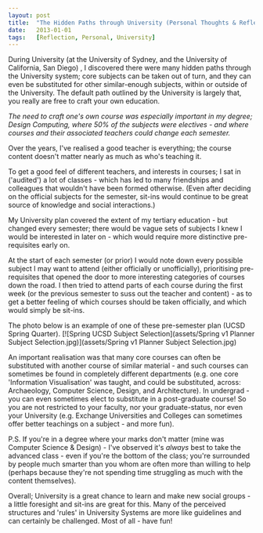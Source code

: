 ```yaml
---
layout:	post
title:	"The Hidden Paths through University (Personal Thoughts & Reflection)"
date:	2013-01-01
tags:	[Reflection, Personal, University]
---
```


During University (at the University of Sydney, and the University of California, San Diego) , I discovered there were many hidden paths through the University system; core subjects can be taken out of turn, and they can even be substituted for other similar-enough subjects, within or outside of the University. The default path outlined by the University is largely that, you really are free to craft your own education.

_The need to craft one's own course was especially important in my degree; Design Computing, where 50% of the subjects were electives - and where courses and their associated teachers could change each semester._

Over the years, I've realised a good teacher is everything; the course content doesn't matter nearly as much as who's teaching it. 

To get a good feel of different teachers, and interests in courses; I sat in ('audited') a lot of classes - which has led to many friendships and colleagues that wouldn't have been formed otherwise. (Even after deciding on the official subjects for the semester, sit-ins would continue to be great source of knowledge and social interactions.)

My University plan covered the extent of my tertiary education - but changed every semester; there would be vague sets of subjects I knew I would be interested in later on - which would require more distinctive pre-requisites early on.

At the start of each semester (or prior) I would note down every possible subject I may want to attend (either officially or unofficially), prioritising pre-requisites that opened the door to more interesting categories of courses down the road. I then tried to attend parts of each course during the first week (or the previous semester to suss out the teacher and content) - as to get a better feeling of which courses should be taken officially, and which would simply be sit-ins.

The photo below is an example of one of these pre-semester plan (UCSD Spring Quarter).
[![Spring UCSD Subject Selection](assets/Spring v1 Planner Subject Selection.jpg)](assets/Spring v1 Planner Subject Selection.jpg)

An important realisation was that many core courses can often be substituted with another course of similar material - and such courses can sometimes be found in completely different departments (e.g. one core 'Information Visualisation' was taught, and could be substituted, across: Archaeology, Computer Science, Design, and Architecture). In undergrad - you can even sometimes elect to substitute in a post-graduate course! So you are not restricted to your faculty, nor your graduate-status, nor even your University (e.g. Exchange Universities and Colleges can sometimes offer better teachings on a subject - and more fun).

P.S. If you're in a degree where your marks don't matter (mine was Computer Science & Design) - I've observed it's *always* best to take the advanced class - even if you're the bottom of the class; you're surrounded by people much smarter than you whom are often more than willing to help (perhaps because they're not spending time struggling as much with the content themselves). 

Overall; University is a great chance to learn and make new social groups - a little foresight and sit-ins are great for this. Many of the perceived structures and 'rules' in University Systems are more like guidelines and can certainly be challenged. Most of all - have fun!
